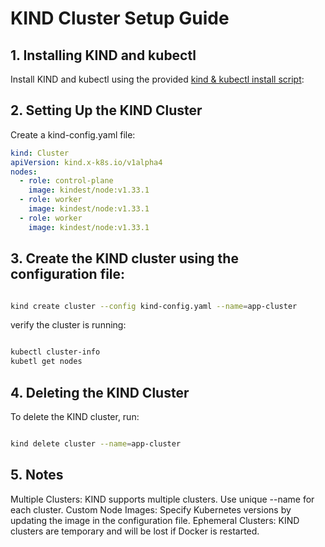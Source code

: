 # KIND Cluster Setup Guide

## 1. Installing KIND and kubectl
Install KIND and kubectl using the provided [kind & kubectl install script](https://github.com/vedansh134/kubestarter/blob/main/kind-cluster/kind_install.sh):

## 2. Setting Up the KIND Cluster
Create a kind-config.yaml file:

```yaml
kind: Cluster
apiVersion: kind.x-k8s.io/v1alpha4
nodes:
  - role: control-plane
    image: kindest/node:v1.33.1
  - role: worker
    image: kindest/node:v1.33.1
  - role: worker
    image: kindest/node:v1.33.1
```

## 3. Create the KIND cluster using the configuration file:

```bash

kind create cluster --config kind-config.yaml --name=app-cluster
```

verify the cluster is running:

```bash

kubectl cluster-info
kubetl get nodes
```

## 4. Deleting the KIND Cluster

To delete the KIND cluster, run:

```bash

kind delete cluster --name=app-cluster
```

## 5. Notes

Multiple Clusters: KIND supports multiple clusters. Use unique --name for each cluster.
Custom Node Images: Specify Kubernetes versions by updating the image in the configuration file.
Ephemeral Clusters: KIND clusters are temporary and will be lost if Docker is restarted.